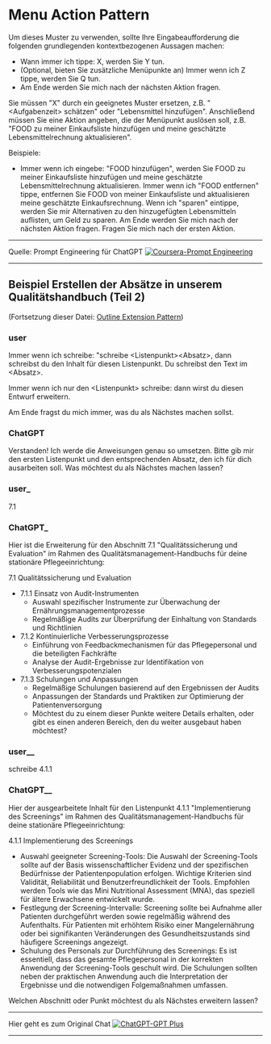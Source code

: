 # Menu Action Pattern

Um dieses Muster zu verwenden, sollte Ihre Eingabeaufforderung die folgenden grundlegenden kontextbezogenen Aussagen machen:

- Wann immer ich tippe: X, werden Sie Y tun.
- (Optional, bieten Sie zusätzliche Menüpunkte an) Immer wenn ich Z tippe, werden Sie Q tun.
- Am Ende werden Sie mich nach der nächsten Aktion fragen.

Sie müssen "X" durch ein geeignetes Muster ersetzen, z.B. "\<Aufgabenzeit\> schätzen" oder "Lebensmittel hinzufügen". Anschließend müssen Sie eine Aktion angeben, die der Menüpunkt auslösen soll, z.B. "FOOD zu meiner Einkaufsliste hinzufügen und meine geschätzte Lebensmittelrechnung aktualisieren".

Beispiele:

- Immer wenn ich eingebe: "FOOD hinzufügen", werden Sie FOOD zu meiner Einkaufsliste hinzufügen und meine geschätzte Lebensmittelrechnung aktualisieren. Immer wenn ich "FOOD entfernen" tippe, entfernen Sie FOOD von meiner Einkaufsliste und aktualisieren meine geschätzte Einkaufsrechnung. Wenn ich "sparen" eintippe, werden Sie mir Alternativen zu den hinzugefügten Lebensmitteln auflisten, um Geld zu sparen. Am Ende werden Sie mich nach der nächsten Aktion fragen.
Fragen Sie mich nach der ersten Aktion.

---

Quelle: Prompt Engineering für ChatGPT [![Coursera-Prompt Engineering](https://img.shields.io/badge/Coursera-Prompt%20Engineering-0078D4)](https://www.coursera.org/learn/prompt-engineering/home/info)

---

## Beispiel Erstellen der Absätze in unserem Qualitätshandbuch (Teil 2)

(Fortsetzung dieser Datei: [Outline Extension Pattern](outline_expansion_pattern.md))

### user

Immer wenn ich schreibe: "schreibe \<Listenpunkt\>\<Absatz\>, dann schreibst du den Inhalt für diesen Listenpunkt. Du schreibst den Text im \<Absatz\>.

Immer wenn ich nur den \<Listenpunkt\> schreibe: dann wirst du diesen Entwurf erweitern.

Am Ende fragst du mich immer, was du als Nächstes machen sollst.

### ChatGPT

Verstanden! Ich werde die Anweisungen genau so umsetzen. Bitte gib mir den ersten Listenpunkt und den entsprechenden Absatz, den ich für dich ausarbeiten soll. Was möchtest du als Nächstes machen lassen?

### user_

7.1

### ChatGPT_

Hier ist die Erweiterung für den Abschnitt 7.1 "Qualitätssicherung und Evaluation" im Rahmen des Qualitätsmanagement-Handbuchs für deine stationäre Pflegeeinrichtung:

7.1 Qualitätssicherung und Evaluation

- 7.1.1 Einsatz von Audit-Instrumenten
  - Auswahl spezifischer Instrumente zur Überwachung der Ernährungsmanagementprozesse
  - Regelmäßige Audits zur Überprüfung der Einhaltung von Standards und Richtlinien
- 7.1.2 Kontinuierliche Verbesserungsprozesse
  - Einführung von Feedbackmechanismen für das Pflegepersonal und die beteiligten Fachkräfte
  - Analyse der Audit-Ergebnisse zur Identifikation von Verbesserungspotenzialen
- 7.1.3 Schulungen und Anpassungen
  - Regelmäßige Schulungen basierend auf den Ergebnissen der Audits
  - Anpassungen der Standards und Praktiken zur Optimierung der Patientenversorgung
  - Möchtest du zu einem dieser Punkte weitere Details erhalten, oder gibt es einen anderen Bereich, den du weiter ausgebaut haben möchtest?

### user__

schreibe 4.1.1

### ChatGPT__

Hier der ausgearbeitete Inhalt für den Listenpunkt 4.1.1 "Implementierung des Screenings" im Rahmen des Qualitätsmanagement-Handbuchs für deine stationäre Pflegeeinrichtung:

4.1.1 Implementierung des Screenings

- Auswahl geeigneter Screening-Tools: Die Auswahl der Screening-Tools sollte auf der Basis wissenschaftlicher Evidenz und der spezifischen Bedürfnisse der Patientenpopulation erfolgen. Wichtige Kriterien sind Validität, Reliabilität und Benutzerfreundlichkeit der Tools. Empfohlen werden Tools wie das Mini Nutritional Assessment (MNA), das speziell für ältere Erwachsene entwickelt wurde.
- Festlegung der Screening-Intervalle: Screening sollte bei Aufnahme aller Patienten durchgeführt werden sowie regelmäßig während des Aufenthalts. Für Patienten mit erhöhtem Risiko einer Mangelernährung oder bei signifikanten Veränderungen des Gesundheitszustands sind häufigere Screenings angezeigt.
- Schulung des Personals zur Durchführung des Screenings: Es ist essentiell, dass das gesamte Pflegepersonal in der korrekten Anwendung der Screening-Tools geschult wird. Die Schulungen sollten neben der praktischen Anwendung auch die Interpretation der Ergebnisse und die notwendigen Folgemaßnahmen umfassen.

Welchen Abschnitt oder Punkt möchtest du als Nächstes erweitern lassen?

---

Hier geht es zum Original Chat [![ChatGPT-GPT Plus](https://img.shields.io/badge/ChatGPT-GPT%20Plus-008080)](https://chat.openai.com/share/316fbee8-c02b-4c8a-a185-85aac78da883)

---
